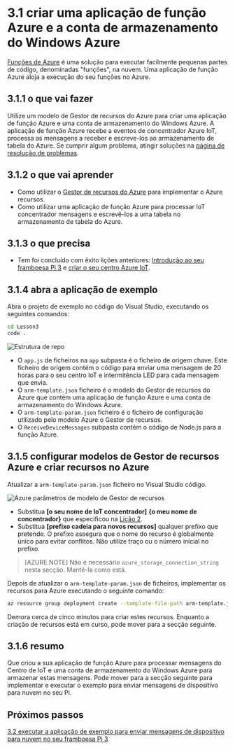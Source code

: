 <properties
 pageTitle="Criar uma aplicação de função Azure e a conta de armazenamento do Windows Azure | Microsoft Azure"
 description="A aplicação de função Azure recebe a eventos de concentrador Azure IoT, processa as mensagens a receber e escreve-los ao armazenamento de tabela do Azure."
 services="iot-hub"
 documentationCenter=""
 authors="shizn"
 manager="timlt"
 tags=""
 keywords=""/>

<tags
 ms.service="iot-hub"
 ms.devlang="multiple"
 ms.topic="article"
 ms.tgt_pltfrm="na"
 ms.workload="na"
 ms.date="10/21/2016"
 ms.author="xshi"/>

# <a name="31-create-an-azure-function-app-and-azure-storage-account"></a>3.1 criar uma aplicação de função Azure e a conta de armazenamento do Windows Azure

[Funções de Azure](../../articles/azure-functions/functions-overview.md) é uma solução para executar facilmente pequenas partes de código, denominadas "funções", na nuvem. Uma aplicação de função Azure aloja a execução do seu funções no Azure.

## <a name="311-what-will-you-do"></a>3.1.1 o que vai fazer

Utilize um modelo de Gestor de recursos do Azure para criar uma aplicação de função Azure e uma conta de armazenamento do Windows Azure. A aplicação de função Azure recebe a eventos de concentrador Azure IoT, processa as mensagens a receber e escreve-los ao armazenamento de tabela do Azure. Se cumprir algum problema, atingir soluções na [página de resolução de problemas](iot-hub-raspberry-pi-kit-node-troubleshooting.md).

## <a name="312-what-will-you-learn"></a>3.1.2 o que vai aprender

- Como utilizar o [Gestor de recursos do Azure](../../articles/azure-resource-manager/resource-group-overview.md) para implementar o Azure recursos.
- Como utilizar uma aplicação de função Azure para processar IoT concentrador mensagens e escrevê-los a uma tabela no armazenamento de tabela do Azure.

## <a name="313-what-do-you-need"></a>3.1.3 o que precisa

- Tem foi concluído com êxito lições anteriores: [Introdução ao seu framboesa Pi 3](iot-hub-raspberry-pi-kit-node-get-started.md) e [criar o seu centro Azure IoT](iot-hub-raspberry-pi-kit-node-get-started.md).

## <a name="314-open-the-sample-app"></a>3.1.4 abra a aplicação de exemplo

Abra o projeto de exemplo no código do Visual Studio, executando os seguintes comandos:

```bash
cd Lesson3
code .
```

![Estrutura de repo](media/iot-hub-raspberry-pi-lessons/lesson3/repo_structure.png)

- O `app.js` de ficheiros na `app` subpasta é o ficheiro de origem chave. Este ficheiro de origem contém o código para enviar uma mensagem de 20 horas para o seu centro IoT e intermitência LED para cada mensagem que envia.
- O `arm-template.json` ficheiro é o modelo do Gestor de recursos do Azure que contém uma aplicação de função Azure e uma conta de armazenamento do Windows Azure.
- O `arm-template-param.json` ficheiro é o ficheiro de configuração utilizado pelo modelo Azure o Gestor de recursos.
- O `ReceiveDeviceMessages` subpasta contém o código de Node.js para a função Azure.

## <a name="315-configure-azure-resource-manager-templates-and-create-resources-in-azure"></a>3.1.5 configurar modelos de Gestor de recursos Azure e criar recursos no Azure

Atualizar a `arm-template-param.json` ficheiro no Visual Studio código.

![Azure parâmetros de modelo de Gestor de recursos](media/iot-hub-raspberry-pi-lessons/lesson3/arm_para.png)

- Substitua **[o seu nome de IoT concentrador]** **{o meu nome de concentrador}** que especificou na [Lição 2](iot-hub-raspberry-pi-kit-node-lesson2-prepare-azure-iot-hub.md).
- Substitua **[prefixo cadeia para novos recursos]** qualquer prefixo que pretende. O prefixo assegura que o nome do recurso é globalmente único para evitar conflitos. Não utilize traço ou o número inicial no prefixo.

> [AZURE.NOTE] Não é necessário `azure_storage_connection_string` nesta secção. Mantê-la como está.

Depois de atualizar o `arm-template-param.json` de ficheiros, implementar os recursos para Azure executando o seguinte comando:

```bash
az resource group deployment create --template-file-path arm-template.json --parameters-file-path arm-template-param.json -g iot-sample -n mydeployment
```

Demora cerca de cinco minutos para criar estes recursos. Enquanto a criação de recursos está em curso, pode mover para a secção seguinte.

## <a name="316-summary"></a>3.1.6 resumo

Que criou a sua aplicação de função Azure para processar mensagens do Centro de IoT e uma conta de armazenamento do Windows Azure para armazenar estas mensagens. Pode mover para a secção seguinte para implementar e executar o exemplo para enviar mensagens de dispositivo para nuvem no seu Pi.

## <a name="next-steps"></a>Próximos passos

[3,2 executar a aplicação de exemplo para enviar mensagens de dispositivo para nuvem no seu framboesa Pi 3](iot-hub-raspberry-pi-kit-node-lesson3-run-azure-blink.md)

